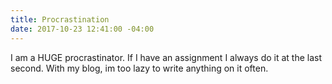 ```yaml
---
title: Procrastination
date: 2017-10-23 12:41:00 -04:00
---
```


I am a HUGE procrastinator. If I have an assignment I always do it at the last second. With my blog, im too lazy to write anything on it often.